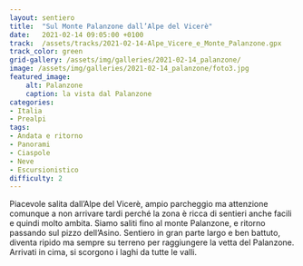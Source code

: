 ```yaml
---
layout: sentiero
title:  "Sul Monte Palanzone dall’Alpe del Vicerè"
date:   2021-02-14 09:05:00 +0100
track:  /assets/tracks/2021-02-14-Alpe_Vicere_e_Monte_Palanzone.gpx
track_color: green
grid-gallery: /assets/img/galleries/2021-02-14_palanzone/
image: /assets/img/galleries/2021-02-14_palanzone/foto3.jpg
featured_image:
    alt: Palanzone
    caption: la vista dal Palanzone
categories:
- Italia
- Prealpi
tags:
- Andata e ritorno
- Panorami
- Ciaspole
- Neve
- Escursionistico
difficulty: 2
---
```


Piacevole salita dall’Alpe del Vicerè, ampio parcheggio ma attenzione comunque a non arrivare tardi perché la zona è ricca di sentieri anche facili e quindi molto ambita. Siamo saliti fino al monte Palanzone, e ritorno passando sul pizzo dell’Asino. Sentiero in gran parte largo e ben battuto, diventa ripido ma sempre su terreno per raggiungere la vetta del Palanzone. Arrivati in cima, si scorgono i laghi da tutte le valli.
